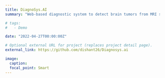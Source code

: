 ```yaml
---
title: DiagnoSys.AI
summary: "Web-based diagnostic system to detect brain tumors from MRI scans and cataracts from fundus images of the eye. Developed a CNN-LSTM model for cataract detection and fine-tuned an EfficientNet-3 model for brain tumor classification."

# tags:
#   - Demo

date: "2022-04-27T00:00:00Z"

# Optional external URL for project (replaces project detail page).
external_link: https://github.com/dishant26/Diagnosys.ai

image:
  caption:
  focal_point: Smart
---
```

